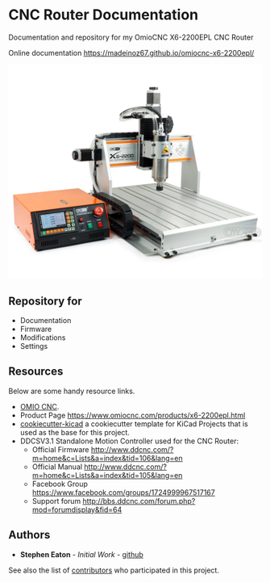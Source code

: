 # CNC Router Documentation

Documentation and repository for my OmioCNC X6-2200EPL CNC Router

Online documentation <https://madeinoz67.github.io/omiocnc-x6-2200epl/>

![Placeholder](./docs/assets/images/omiocnc-x6-2200_pictures_0.jpg)

## Repository for

* Documentation
* Firmware
* Modifications
* Settings

## Resources

Below are some handy resource links.

* [OMIO CNC](https://www.omiocnc.com/).
* Product Page <https://www.omiocnc.com/products/x6-2200epl.html> 
* [cookiecutter-kicad](https://github.com/madeinoz67/cookiecutter-kicad) a cookiecutter template for KiCad Projects that is used as the base for this project.
* DDCSV3.1 Standalone Motion Controller used for the CNC Router:
  * Official Firmware <http://www.ddcnc.com/?m=home&c=Lists&a=index&tid=106&lang=en> 
  * Official Manual <http://www.ddcnc.com/?m=home&c=Lists&a=index&tid=105&lang=en> 
  * Facebook Group <https://www.facebook.com/groups/1724999967517167> 
  * Support forum <http://bbs.ddcnc.com/forum.php?mod=forumdisplay&fid=64> 

## Authors

* **Stephen Eaton** - *Initial Work* - [github](https://github.com/madeinoz67)

See also the list of [contributors](https://github.com/madeinoz67/omiocnc-x6-2200epl/AUTHORS.rst) who participated in this project.
